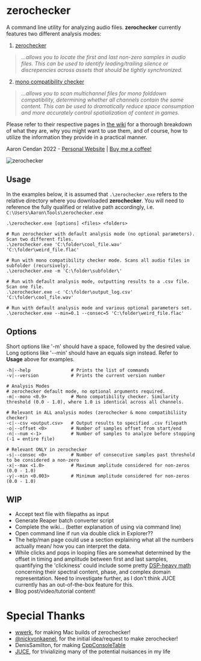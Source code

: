 # zerochecker
A command line utility for analyzing audio files. **zerochecker** currently features two different analysis modes:

1. [zerochecker](https://github.com/acendan/zerochecker/wiki/1.-zerochecker)
> _...allows you to locate the first and last non-zero samples in audio files. This can be used to identify leading/trailing silence or discrepencies across assets that should be tightly synchronized._

2. [mono compatibility checker](https://github.com/acendan/zerochecker/wiki/2.-mono-compatibility-checker)
> _...allows you to scan multichannel files for mono folddown compatibility, determining whether all channels contain the same content. This can be used to dramatically reduce space consumption and more accurately control spatialization of content in games._

Please refer to their respective pages in [the wiki](https://github.com/acendan/zerochecker/wiki) for a thorough breakdown of what they are, 
why you might want to use them, and of course, how to utilize the information they provide in a practical manner.

Aaron Cendan 2022 - [Personal Website](https://aaroncendan.me) | [Buy me a coffee!](https://ko-fi.com/acendan_)

![zerochecker](https://user-images.githubusercontent.com/65690085/186048220-d843ab0d-1e44-40d7-bb7c-a56042da7129.png)

## Usage
In the examples below, it is assumed that `.\zerochecker.exe` refers to the relative directory where you downloaded **zerochecker**.
You will need to reference the fully qualified or relative path accordingly, i.e. `C:\Users\Aaron\Tools\zerochecker.exe`

```posh
.\zerochecker.exe [options] <files> <folders>

# Run zerochecker with default analysis mode (no optional parameters). Scan two different files.
.\zerochecker.exe 'C:\folder\cool_file.wav' 'C:\folder\weird_file.flac'

# Run with mono compatibility checker mode. Scans all audio files in subfolder (recursively).
.\zerochecker.exe -m 'C:\folder\subfolder\'

# Run with default analysis mode, outputting results to a .csv file. Scan one file.
.\zerochecker.exe -c 'C:\folder\output_log.csv' 'C:\folder\cool_file.wav'

# Run with default analysis mode and various optional parameters set.
.\zerochecker.exe --min=0.1 --consec=5 'C:\folder\weird_file.flac'
```

## Options
Short options like '-m' should have a space, followed by the desired value.
Long options like '--min' should have an equals sign instead. Refer to **Usage** above for examples.

```posh
-h|--help               # Prints the list of commands
-v|--version            # Prints the current version number

# Analysis Modes
# zerochecker default mode, no optional arguments required.
-m|--mono <0.9>         # Mono compatibility checker. Similarity threshold (0.0 - 1.0), where 1.0 is identical across all channels.

# Relevant in ALL analysis modes (zerochecker & mono compatibiliity checker)
-c|--csv <output.csv>   # Output results to specified .csv filepath
-o|--offset <0>         # Number of samples offset from start/end
-n|--num <-1>           # Number of samples to analyze before stopping (-1 = entire file)

# Relevant ONLY in zerochecker
-s|--consec <0>         # Number of consecutive samples past threshold to be considered a non-zero
-x|--max <1.0>          # Maximum amplitude considered for non-zeros (0.0 - 1.0)
-y|--min <0.003>        # Minimum amplitude considered for non-zeros (0.0 - 1.0)
```

## WIP
- Accept text file with filepaths as input
- Generate Reaper batch converter script 
- Complete the wiki... (better explanation of using via command line)
- Open command line if run via double click in Explorer??
- The help/man page could use a section explaining what all the numbers actually mean/
  how you can interpret the data.
- While clicks and pops in looping files are somewhat determined by the offset in timing 
  and amplitude between first and last samples, quantifying the 'clickiness' could include some
  pretty [DSP-heavy math](https://ofai.at/papers/oefai-tr-2006-12.pdf) concerning their 
  spectral content, phase, and complex domain representation. Need to investigate further, as 
  I don't think JUCE currently has an out-of-the-box feature for this.
- Blog post/video/tutorial content!
  
# Special Thanks
- [wwerk](https://github.com/wwerk), for making Mac builds of zerochecker!
- [@nickvonkaenel](https://twitter.com/nickvonkaenel), for the initial idea/request to make zerochecker!
- DenisSamilton, for making [CppConsoleTable](https://github.com/DenisSamilton/CppConsoleTable/)
- [JUCE](https://juce.com/), for trivializing many of the potential nuisances in my life

